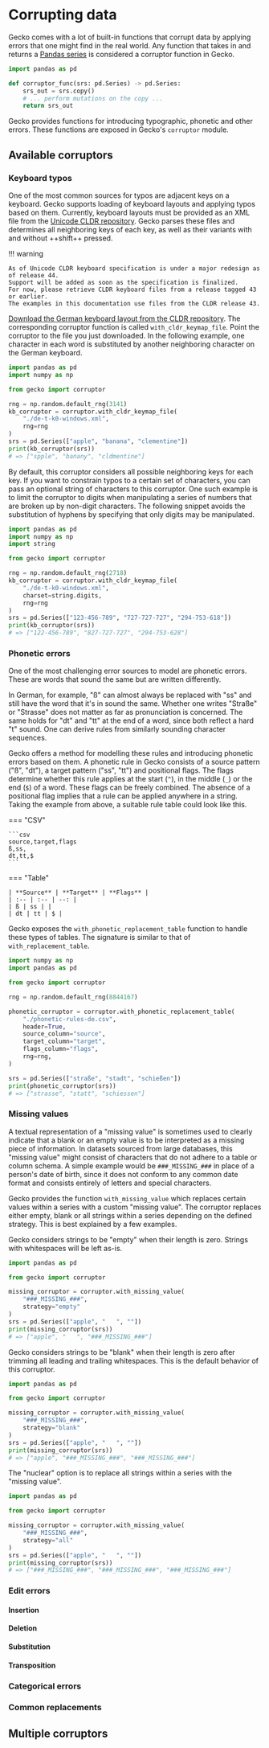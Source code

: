 # Corrupting data

Gecko comes with a lot of built-in functions that corrupt data by applying errors that one might find in the real world.
Any function that takes in and returns a [Pandas series](https://pandas.pydata.org/pandas-docs/stable/reference/api/pandas.Series.html) is considered a corruptor function in Gecko.

```py
import pandas as pd

def corruptor_func(srs: pd.Series) -> pd.Series:
    srs_out = srs.copy()
    # ... perform mutations on the copy ...
    return srs_out
```

Gecko provides functions for introducing typographic, phonetic and other errors.
These functions are exposed in Gecko's `corruptor` module.

## Available corruptors

### Keyboard typos

One of the most common sources for typos are adjacent keys on a keyboard.
Gecko supports loading of keyboard layouts and applying typos based on them.
Currently, keyboard layouts must be provided as an XML file from the [Unicode CLDR repository](https://github.com/unicode-org/cldr).
Gecko parses these files and determines all neighboring keys of each key, as well as their variants with and without ++shift++ pressed.

!!! warning

    As of Unicode CLDR keyboard specification is under a major redesign as of release 44.
    Support will be added as soon as the specification is finalized.
    For now, please retrieve CLDR keyboard files from a release tagged 43 or earlier.
    The examples in this documentation use files from the CLDR release 43.

[Download the German keyboard layout from the CLDR repository](https://github.com/unicode-org/cldr/blob/release-43/keyboards/windows/de-t-k0-windows.xml).
The corresponding corruptor function is called `with_cldr_keymap_file`.
Point the corruptor to the file you just downloaded.
In the following example, one character in each word is substituted by another neighboring character on the German keyboard.

```py
import pandas as pd
import numpy as np

from gecko import corruptor

rng = np.random.default_rng(3141)
kb_corruptor = corruptor.with_cldr_keymap_file(
    "./de-t-k0-windows.xml",
    rng=rng
)
srs = pd.Series(["apple", "banana", "clementine"])
print(kb_corruptor(srs))
# => ["spple", "banany", "cldmentine"]
```

By default, this corruptor considers all possible neighboring keys for each key.
If you want to constrain typos to a certain set of characters, you can pass an optional string of characters to this corruptor.
One such example is to limit the corruptor to digits when manipulating a series of numbers that are broken up by non-digit characters.
The following snippet avoids the substitution of hyphens by specifying that only digits may be manipulated.

```py
import pandas as pd
import numpy as np
import string

from gecko import corruptor

rng = np.random.default_rng(2718)
kb_corruptor = corruptor.with_cldr_keymap_file(
    "./de-t-k0-windows.xml",
    charset=string.digits,
    rng=rng
)
srs = pd.Series(["123-456-789", "727-727-727", "294-753-618"])
print(kb_corruptor(srs))
# => ["122-456-789", "827-727-727", "294-753-628"]
```

### Phonetic errors

One of the most challenging error sources to model are phonetic errors.
These are words that sound the same but are written differently.

In German, for example, "ß" can almost always be replaced with "ss" and still have the word that it's in sound the same.
Whether one writes "Straße" or "Strasse" does not matter as far as pronunciation is concerned.
The same holds for "dt" and "tt" at the end of a word, since both reflect a hard "t" sound.
One can derive rules from similarly sounding character sequences.

Gecko offers a method for modelling these rules and introducing phonetic errors based on them.
A phonetic rule in Gecko consists of a source pattern ("ß", "dt"), a target pattern ("ss", "tt") and positional flags.
The flags determine whether this rule applies at the start (`^`), in the middle (`_`) or the end (`$`) of a word.
These flags can be freely combined.
The absence of a positional flag implies that a rule can be applied anywhere in a string.
Taking the example from above, a suitable rule table could look like this.

=== "CSV"

    ```csv
    source,target,flags
    ß,ss,
    dt,tt,$
    ```

=== "Table"
    
    | **Source** | **Target** | **Flags** |
    | :-- | :-- | --: |
    | ß | ss | |
    | dt | tt | $ |

Gecko exposes the `with_phonetic_replacement_table` function to handle these types of tables.
The signature is similar to that of `with_replacement_table`.

```py
import numpy as np
import pandas as pd

from gecko import corruptor

rng = np.random.default_rng(8844167)

phonetic_corruptor = corruptor.with_phonetic_replacement_table(
    "./phonetic-rules-de.csv",
    header=True,
    source_column="source",
    target_column="target",
    flags_column="flags",
    rng=rng,
)

srs = pd.Series(["straße", "stadt", "schießen"])
print(phonetic_corruptor(srs))
# => ["strasse", "statt", "schiessen"]
```

### Missing values

A textual representation of a "missing value" is sometimes used to clearly indicate that a blank or an empty value is to be interpreted as a missing piece of information.
In datasets sourced from large databases, this "missing value" might consist of characters that do not adhere to a table or column schema.
A simple example would be `###_MISSING_###` in place of a person's date of birth, since it does not conform to any common date format and consists entirely of letters and special characters. 

Gecko provides the function `with_missing_value` which replaces certain values within a series with a custom "missing value".
The corruptor replaces either empty, blank or all strings within a series depending on the defined strategy.
This is best explained by a few examples.

Gecko considers strings to be "empty" when their length is zero.
Strings with whitespaces will be left as-is.

```py
import pandas as pd

from gecko import corruptor

missing_corruptor = corruptor.with_missing_value(
    "###_MISSING_###", 
    strategy="empty"
)
srs = pd.Series(["apple", "   ", ""])
print(missing_corruptor(srs))
# => ["apple", "   ", "###_MISSING_###"]
```

Gecko considers strings to be "blank" when their length is zero after trimming all leading and trailing whitespaces.
This is the default behavior of this corruptor.

```py
import pandas as pd

from gecko import corruptor

missing_corruptor = corruptor.with_missing_value(
    "###_MISSING_###", 
    strategy="blank"
)
srs = pd.Series(["apple", "   ", ""])
print(missing_corruptor(srs))
# => ["apple", "###_MISSING_###", "###_MISSING_###"]
```

The "nuclear" option is to replace all strings within a series with the "missing value".

```py
import pandas as pd

from gecko import corruptor

missing_corruptor = corruptor.with_missing_value(
    "###_MISSING_###", 
    strategy="all"
)
srs = pd.Series(["apple", "   ", ""])
print(missing_corruptor(srs))
# => ["###_MISSING_###", "###_MISSING_###", "###_MISSING_###"]
```

### Edit errors

#### Insertion

#### Deletion

#### Substitution

#### Transposition

### Categorical errors

### Common replacements

## Multiple corruptors

